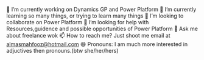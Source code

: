 🔭 I’m currently working on Dynamics GP and Power Platform
🌱 I’m currently learning so many things, or trying to learn many things
👯 I’m looking to collaborate on Power Platform 
🤔 I’m looking for help with Resources,guidence and possible opportunities of Power Platform
💬 Ask me about freelance wok
📫 How to reach me? Just shoot me email at almasmahfooz@hotmail.com
😄 Pronouns: I am much more interested in adjuctives then pronouns.(btw she/her/hers)


